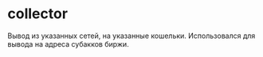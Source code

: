 # collector
Вывод из указанных сетей, на указанные кошельки. Использовался для вывода на адреса субакков биржи.
